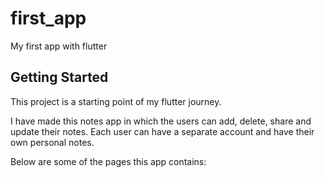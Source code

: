 # first_app

My first app with flutter

## Getting Started

This project is a starting point of my flutter journey.

I have made this notes app in which the users can add, delete, share and update their notes.
Each user can have a separate account and have their own personal notes.

Below are some of the pages this app contains:

